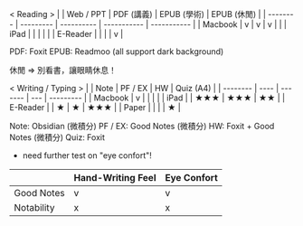 
< Reading >
|          | Web / PPT | PDF (講義) | EPUB (學術) | EPUB (休閒) | 
| -------- | --------- | ---------- | ----------- | ----------- |
| Macbook  | v         | v          | v           |             |
| iPad     |           |            |             |             |
| E-Reader |           |            |             | v           |

PDF:  Foxit
EPUB: Readmoo (all support dark background)

休閒 => 別看書，讓眼睛休息！


< Writing / Typing >
|          | Note | PF / EX | HW  | Quiz (A4) |
| -------- | ---- | ------- | --- | --------- |
| Macbook  | v    |         |     |           |
| iPad     |      | ★★★       | ★★★   | ★★         |
| E-Reader |      | ★       | ★   | ★★★         |
| Paper    |      |         |     | ★         |

Note:     Obsidian            (微積分)
PF / EX:  Good Notes          (微積分)
HW:       Foxit + Good Notes  (微積分)
Quiz:     Foxit

- need further test on "eye confort"!

|            | Hand-Writing Feel | Eye Confort |
| ---------- | ----------------- | ----------- |
| Good Notes | v                 | v           |
| Notability | x                 | x           |



